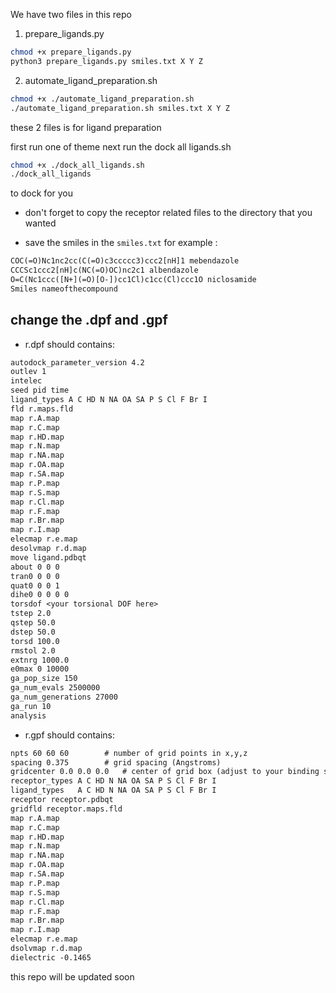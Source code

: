 We have two files in this repo 
1. prepare_ligands.py 

```bash
chmod +x prepare_ligands.py
python3 prepare_ligands.py smiles.txt X Y Z
```

2. automate_ligand_preparation.sh
```bash
chmod +x ./automate_ligand_preparation.sh
./automate_ligand_preparation.sh smiles.txt X Y Z
```
these 2 files is for ligand preparation

first run one of theme 
next run the dock all ligands.sh
```bash
chmod +x ./dock_all_ligands.sh
./dock_all_ligands
```
to dock for you 

- don't forget to copy the receptor related files to the directory that you wanted

- save the smiles in the `smiles.txt`
    for example :
```txt
COC(=O)Nc1nc2cc(C(=O)c3ccccc3)ccc2[nH]1 mebendazole
CCCSc1ccc2[nH]c(NC(=O)OC)nc2c1 albendazole
O=C(Nc1ccc([N+](=O)[O-])cc1Cl)c1cc(Cl)ccc1O niclosamide
Smiles nameofthecompound
```

## change the .dpf and .gpf
- r.dpf should contains:
```txt
autodock_parameter_version 4.2
outlev 1
intelec
seed pid time
ligand_types A C HD N NA OA SA P S Cl F Br I
fld r.maps.fld
map r.A.map
map r.C.map
map r.HD.map
map r.N.map
map r.NA.map
map r.OA.map
map r.SA.map
map r.P.map
map r.S.map
map r.Cl.map
map r.F.map
map r.Br.map
map r.I.map
elecmap r.e.map
desolvmap r.d.map
move ligand.pdbqt
about 0 0 0
tran0 0 0 0
quat0 0 0 1
dihe0 0 0 0 0
torsdof <your torsional DOF here>
tstep 2.0
qstep 50.0
dstep 50.0
torsd 100.0
rmstol 2.0
extnrg 1000.0
e0max 0 10000
ga_pop_size 150
ga_num_evals 2500000
ga_num_generations 27000
ga_run 10
analysis
```

- r.gpf should contains:
```txt
npts 60 60 60        # number of grid points in x,y,z
spacing 0.375        # grid spacing (Angstroms)
gridcenter 0.0 0.0 0.0   # center of grid box (adjust to your binding site)
receptor_types A C HD N NA OA SA P S Cl F Br I
ligand_types   A C HD N NA OA SA P S Cl F Br I
receptor receptor.pdbqt
gridfld receptor.maps.fld
map r.A.map
map r.C.map
map r.HD.map
map r.N.map
map r.NA.map
map r.OA.map
map r.SA.map
map r.P.map
map r.S.map
map r.Cl.map
map r.F.map
map r.Br.map
map r.I.map
elecmap r.e.map
dsolvmap r.d.map
dielectric -0.1465
```
this repo will be updated soon 